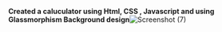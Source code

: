<b>Created a caluculator using Html, CSS , Javascript and using Glassmorphism Background design</b>![Screenshot (7)](https://github.com/MohamedNihmath18/Calculator-Design-using-DOM/assets/106542888/aec1976d-75ce-4605-8a4f-a1b1a688fd23)
